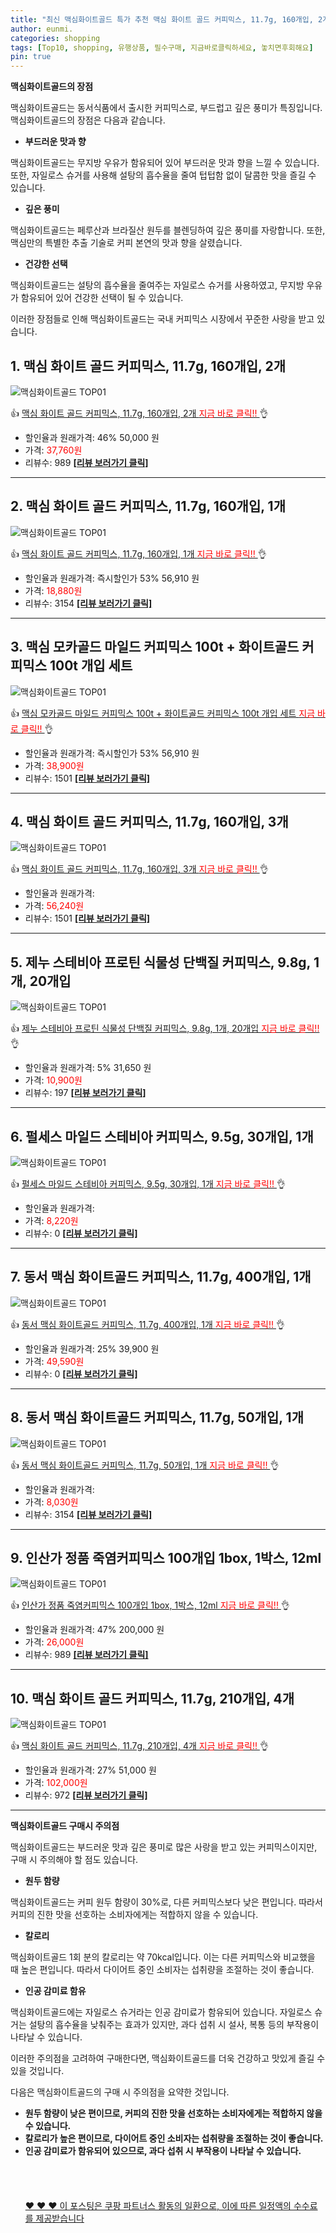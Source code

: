 ```yaml
---
title: "최신 맥심화이트골드 특가 추천 맥심 화이트 골드 커피믹스, 11.7g, 160개입, 2개 비교 장점"
author: eunmi.
categories: shopping
tags: [Top10, shopping, 유행상품, 필수구매, 지금바로클릭하세요, 놓치면후회해요]
pin: true
---
```

**맥심화이트골드의 장점**

맥심화이트골드는 동서식품에서 출시한 커피믹스로, 부드럽고 깊은 풍미가 특징입니다. 맥심화이트골드의 장점은 다음과 같습니다.

* **부드러운 맛과 향**

맥심화이트골드는 무지방 우유가 함유되어 있어 부드러운 맛과 향을 느낄 수 있습니다. 또한, 자일로스 슈거를 사용해 설탕의 흡수율을 줄여 텁텁함 없이 달콤한 맛을 즐길 수 있습니다.

* **깊은 풍미**

맥심화이트골드는 페루산과 브라질산 원두를 블렌딩하여 깊은 풍미를 자랑합니다. 또한, 맥심만의 특별한 추출 기술로 커피 본연의 맛과 향을 살렸습니다.

* **건강한 선택**

맥심화이트골드는 설탕의 흡수율을 줄여주는 자일로스 슈거를 사용하였고, 무지방 우유가 함유되어 있어 건강한 선택이 될 수 있습니다.

이러한 장점들로 인해 맥심화이트골드는 국내 커피믹스 시장에서 꾸준한 사랑을 받고 있습니다.

   

## 1. 맥심 화이트 골드 커피믹스, 11.7g, 160개입, 2개

![맥심화이트골드 TOP01](https://thumbnail9.coupangcdn.com/thumbnails/remote/230x230ex/image/retail/images/7186919827447066-505b9a4c-f131-49f7-819f-79b827e3ea76.jpg)


👍 [맥심 화이트 골드 커피믹스, 11.7g, 160개입, 2개 <font color=red> 지금 바로 클릭!! </font> ](https://link.coupang.com/re/AFFSDP?lptag=AF3617701&subid=GithubCoopas&pageKey=7525065587&traceid=V0-153&itemId=2251502857&vendorItemId=84639391253) 👌 


- 할인율과 원래가격: 46%  50,000   원
- 가격: <span style='color:red'>37,760원</span>
- 리뷰수: 989  [**[리뷰 보러가기 클릭]**](https://link.coupang.com/re/AFFSDP?lptag=AF3617701&subid=GithubCoopas&pageKey=7525065587&traceid=V0-153&itemId=2251502857&vendorItemId=84639391253)

---


   

## 2. 맥심 화이트 골드 커피믹스, 11.7g, 160개입, 1개

![맥심화이트골드 TOP01](https://thumbnail9.coupangcdn.com/thumbnails/remote/230x230ex/image/retail/images/8322375083974394-24de8f96-64ab-4e6d-af9d-261c11ce6b05.jpg)


👍 [맥심 화이트 골드 커피믹스, 11.7g, 160개입, 1개 <font color=red> 지금 바로 클릭!! </font> ](https://link.coupang.com/re/AFFSDP?lptag=AF3617701&subid=GithubCoopas&pageKey=7525065587&traceid=V0-153&itemId=3042075337&vendorItemId=71030128057) 👌 


- 할인율과 원래가격: 즉시할인가 53%  56,910   원
- 가격: <span style='color:red'>18,880원</span>
- 리뷰수: 3154  [**[리뷰 보러가기 클릭]**](https://link.coupang.com/re/AFFSDP?lptag=AF3617701&subid=GithubCoopas&pageKey=7525065587&traceid=V0-153&itemId=3042075337&vendorItemId=71030128057)

---


   

## 3. 맥심 모카골드 마일드 커피믹스 100t + 화이트골드 커피믹스 100t 개입 세트

![맥심화이트골드 TOP01](https://thumbnail10.coupangcdn.com/thumbnails/remote/230x230ex/image/vendor_inventory/4506/317bb06e855b1ae4cb921e9b84734475689e9c64d3611b189cfb2057b250.jpg)


👍 [맥심 모카골드 마일드 커피믹스 100t + 화이트골드 커피믹스 100t 개입 세트 <font color=red> 지금 바로 클릭!! </font> ](https://link.coupang.com/re/AFFSDP?lptag=AF3617701&subid=GithubCoopas&pageKey=7686881827&traceid=V0-153&itemId=20545294380&vendorItemId=87222664744) 👌 


- 할인율과 원래가격: 즉시할인가 53%  56,910   원
- 가격: <span style='color:red'>38,900원</span>
- 리뷰수: 1501  [**[리뷰 보러가기 클릭]**](https://link.coupang.com/re/AFFSDP?lptag=AF3617701&subid=GithubCoopas&pageKey=7686881827&traceid=V0-153&itemId=20545294380&vendorItemId=87222664744)

---


   

## 4. 맥심 화이트 골드 커피믹스, 11.7g, 160개입, 3개

![맥심화이트골드 TOP01](https://thumbnail8.coupangcdn.com/thumbnails/remote/230x230ex/image/retail/images/631312089627643-92f104d4-a4e0-4685-b9e9-fe55d1fc8113.jpg)


👍 [맥심 화이트 골드 커피믹스, 11.7g, 160개입, 3개 <font color=red> 지금 바로 클릭!! </font> ](https://link.coupang.com/re/AFFSDP?lptag=AF3617701&subid=GithubCoopas&pageKey=7525065587&traceid=V0-153&itemId=17910003838&vendorItemId=85072693060) 👌 


- 할인율과 원래가격: 
- 가격: <span style='color:red'>56,240원</span>
- 리뷰수: 1501  [**[리뷰 보러가기 클릭]**](https://link.coupang.com/re/AFFSDP?lptag=AF3617701&subid=GithubCoopas&pageKey=7525065587&traceid=V0-153&itemId=17910003838&vendorItemId=85072693060)

---


   

## 5. 제누 스테비아 프로틴 식물성 단백질 커피믹스, 9.8g, 1개, 20개입

![맥심화이트골드 TOP01](https://thumbnail9.coupangcdn.com/thumbnails/remote/230x230ex/image/vendor_inventory/4f66/15e0ff7502463df811b35f872a942bf2070753904feab9c46030b82f7f2b.jpg)


👍 [제누 스테비아 프로틴 식물성 단백질 커피믹스, 9.8g, 1개, 20개입 <font color=red> 지금 바로 클릭!! </font> ](https://link.coupang.com/re/AFFSDP?lptag=AF3617701&subid=GithubCoopas&pageKey=7624185011&traceid=V0-153&itemId=20477937576&vendorItemId=87626372559) 👌 


- 할인율과 원래가격: 5%  31,650   원
- 가격: <span style='color:red'>10,900원</span>
- 리뷰수: 197  [**[리뷰 보러가기 클릭]**](https://link.coupang.com/re/AFFSDP?lptag=AF3617701&subid=GithubCoopas&pageKey=7624185011&traceid=V0-153&itemId=20477937576&vendorItemId=87626372559)

---


   

## 6. 펄세스 마일드 스테비아 커피믹스, 9.5g, 30개입, 1개

![맥심화이트골드 TOP01](https://thumbnail8.coupangcdn.com/thumbnails/remote/230x230ex/image/retail/images/6003808592557760-67ce0bdb-3c1c-4daf-805b-082b28d14942.jpg)


👍 [펄세스 마일드 스테비아 커피믹스, 9.5g, 30개입, 1개 <font color=red> 지금 바로 클릭!! </font> ](https://link.coupang.com/re/AFFSDP?lptag=AF3617701&subid=GithubCoopas&pageKey=7388704618&traceid=V0-153&itemId=17145902342&vendorItemId=84318664040) 👌 


- 할인율과 원래가격: 
- 가격: <span style='color:red'>8,220원</span>
- 리뷰수: 0  [**[리뷰 보러가기 클릭]**](https://link.coupang.com/re/AFFSDP?lptag=AF3617701&subid=GithubCoopas&pageKey=7388704618&traceid=V0-153&itemId=17145902342&vendorItemId=84318664040)

---


   

## 7. 동서 맥심 화이트골드 커피믹스, 11.7g, 400개입, 1개

![맥심화이트골드 TOP01](https://thumbnail8.coupangcdn.com/thumbnails/remote/230x230ex/image/vendor_inventory/25d5/c3b89c105b55c3d9121ac132aa555d0f30b4a5d7e57331f503b53a7d3a21.jpg)


👍 [동서 맥심 화이트골드 커피믹스, 11.7g, 400개입, 1개 <font color=red> 지금 바로 클릭!! </font> ](https://link.coupang.com/re/AFFSDP?lptag=AF3617701&subid=GithubCoopas&pageKey=7525065587&traceid=V0-153&itemId=448477380&vendorItemId=3872640891) 👌 


- 할인율과 원래가격: 25%  39,900   원
- 가격: <span style='color:red'>49,590원</span>
- 리뷰수: 0  [**[리뷰 보러가기 클릭]**](https://link.coupang.com/re/AFFSDP?lptag=AF3617701&subid=GithubCoopas&pageKey=7525065587&traceid=V0-153&itemId=448477380&vendorItemId=3872640891)

---


   

## 8. 동서 맥심 화이트골드 커피믹스, 11.7g, 50개입, 1개

![맥심화이트골드 TOP01](https://thumbnail6.coupangcdn.com/thumbnails/remote/230x230ex/image/retail/images/278987276794436-fb47e38c-40a3-47be-95a7-5cb5ac331ab2.jpg)


👍 [동서 맥심 화이트골드 커피믹스, 11.7g, 50개입, 1개 <font color=red> 지금 바로 클릭!! </font> ](https://link.coupang.com/re/AFFSDP?lptag=AF3617701&subid=GithubCoopas&pageKey=7687466056&traceid=V0-153&itemId=20548309891&vendorItemId=3002573373) 👌 


- 할인율과 원래가격: 
- 가격: <span style='color:red'>8,030원</span>
- 리뷰수: 3154  [**[리뷰 보러가기 클릭]**](https://link.coupang.com/re/AFFSDP?lptag=AF3617701&subid=GithubCoopas&pageKey=7687466056&traceid=V0-153&itemId=20548309891&vendorItemId=3002573373)

---


   

## 9. 인산가 정품 죽염커피믹스 100개입 1box, 1박스, 12ml

![맥심화이트골드 TOP01](https://thumbnail7.coupangcdn.com/thumbnails/remote/230x230ex/image/vendor_inventory/9f67/252542e121df9843a40b0d76672908b648d57750f747f552249fed01e9cc.png)


👍 [인산가 정품 죽염커피믹스 100개입 1box, 1박스, 12ml <font color=red> 지금 바로 클릭!! </font> ](https://link.coupang.com/re/AFFSDP?lptag=AF3617701&subid=GithubCoopas&pageKey=7260916121&traceid=V0-153&itemId=18494166207&vendorItemId=85633665880) 👌 


- 할인율과 원래가격: 47%  200,000   원
- 가격: <span style='color:red'>26,000원</span>
- 리뷰수: 989  [**[리뷰 보러가기 클릭]**](https://link.coupang.com/re/AFFSDP?lptag=AF3617701&subid=GithubCoopas&pageKey=7260916121&traceid=V0-153&itemId=18494166207&vendorItemId=85633665880)

---


   

## 10. 맥심 화이트 골드 커피믹스, 11.7g, 210개입, 4개

![맥심화이트골드 TOP01](https://thumbnail8.coupangcdn.com/thumbnails/remote/230x230ex/image/vendor_inventory/cd92/3bac7c2e599215e2d53d09c9d394ce278c03e3c31c8f4adf09fea47f3195.png)


👍 [맥심 화이트 골드 커피믹스, 11.7g, 210개입, 4개 <font color=red> 지금 바로 클릭!! </font> ](https://link.coupang.com/re/AFFSDP?lptag=AF3617701&subid=GithubCoopas&pageKey=7525065587&traceid=V0-153&itemId=1970815&vendorItemId=87566024820) 👌 


- 할인율과 원래가격: 27%  51,000   원
- 가격: <span style='color:red'>102,000원</span>
- 리뷰수: 972  [**[리뷰 보러가기 클릭]**](https://link.coupang.com/re/AFFSDP?lptag=AF3617701&subid=GithubCoopas&pageKey=7525065587&traceid=V0-153&itemId=1970815&vendorItemId=87566024820)

---
**맥심화이트골드 구매시 주의점**

맥심화이트골드는 부드러운 맛과 깊은 풍미로 많은 사랑을 받고 있는 커피믹스이지만, 구매 시 주의해야 할 점도 있습니다.

* **원두 함량**

맥심화이트골드는 커피 원두 함량이 30%로, 다른 커피믹스보다 낮은 편입니다. 따라서 커피의 진한 맛을 선호하는 소비자에게는 적합하지 않을 수 있습니다.

* **칼로리**

맥심화이트골드 1회 분의 칼로리는 약 70kcal입니다. 이는 다른 커피믹스와 비교했을 때 높은 편입니다. 따라서 다이어트 중인 소비자는 섭취량을 조절하는 것이 좋습니다.

* **인공 감미료 함유**

맥심화이트골드에는 자일로스 슈거라는 인공 감미료가 함유되어 있습니다. 자일로스 슈거는 설탕의 흡수율을 낮춰주는 효과가 있지만, 과다 섭취 시 설사, 복통 등의 부작용이 나타날 수 있습니다.

이러한 주의점을 고려하여 구매한다면, 맥심화이트골드를 더욱 건강하고 맛있게 즐길 수 있을 것입니다.

다음은 맥심화이트골드의 구매 시 주의점을 요약한 것입니다.

* **원두 함량이 낮은 편이므로, 커피의 진한 맛을 선호하는 소비자에게는 적합하지 않을 수 있습니다.**
* **칼로리가 높은 편이므로, 다이어트 중인 소비자는 섭취량을 조절하는 것이 좋습니다.**
* **인공 감미료가 함유되어 있으므로, 과다 섭취 시 부작용이 나타날 수 있습니다.**<br><br><br><br><br> [ ❤ ❤ ❤ 이 포스팅은 쿠팡 파트너스 활동의 일환으로, 이에 따른 일정액의 수수료를 제공받습니다](https://link.coupang.com/a/bcEFyh)
